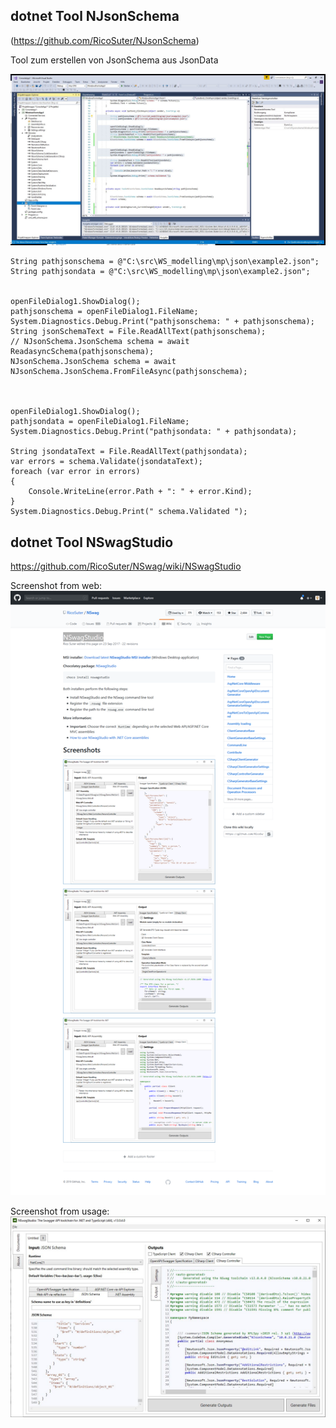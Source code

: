 
## dotnet Tool NJsonSchema

(https://github.com/RicoSuter/NJsonSchema)

Tool zum erstellen von JsonSchema aus JsonData 

![VS Demo mit References](/pic/capture_001_17072019_145903.jpg)



    String pathjsonschema = @"C:\src\WS_modelling\mp\json\example2.json";
    String pathjsondata = @"C:\src\WS_modelling\mp\json\example2.json";


    openFileDialog1.ShowDialog();
    pathjsonschema = openFileDialog1.FileName;
    System.Diagnostics.Debug.Print("pathjsonschema: " + pathjsonschema);
    String jsonSchemaText = File.ReadAllText(pathjsonschema);
    // NJsonSchema.JsonSchema schema = await ReadasyncSchema(pathjsonschema);
    NJsonSchema.JsonSchema schema = await NJsonSchema.JsonSchema.FromFileAsync(pathjsonschema);



    openFileDialog1.ShowDialog();
    pathjsondata = openFileDialog1.FileName;
    System.Diagnostics.Debug.Print("pathjsondata: " + pathjsondata);

    String jsondataText = File.ReadAllText(pathjsondata);
    var errors = schema.Validate(jsondataText);
    foreach (var error in errors)
    {
        Console.WriteLine(error.Path + ": " + error.Kind);
    }
    System.Diagnostics.Debug.Print(" schema.Validated ");



## dotnet Tool NSwagStudio 

<https://github.com/RicoSuter/NSwag/wiki/NSwagStudio> 

Screenshot from web:
![screen from web](/pic/Screenshot_2019-07-17RicoSuterNSwag.png)

Screenshot from usage:
![screen from usage](/pic/capture_002_17072019_151951.jpg)

